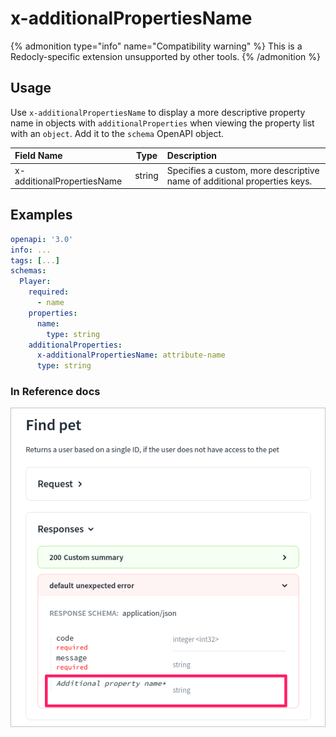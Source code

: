 # x-additionalPropertiesName

{% admonition type="info" name="Compatibility warning" %}
This is a Redocly-specific extension unsupported by other tools.
{% /admonition %}

## Usage

Use `x-additionalPropertiesName` to display a more descriptive property name in objects with `additionalProperties` when viewing the property list with an `object`. Add it to the `schema` OpenAPI object.

| Field Name                 |  Type  | Description                                                              |
| :------------------------- | :----: | :----------------------------------------------------------------------- |
| x-additionalPropertiesName | string | Specifies a custom, more descriptive name of additional properties keys. |

## Examples

```yaml
openapi: '3.0'
info: ...
tags: [...]
schemas:
  Player:
    required:
      - name
    properties:
      name:
        type: string
    additionalProperties:
      x-additionalPropertiesName: attribute-name
      type: string
```

### In Reference docs

![Additional properties name in the response schema](./images/x-additional-property-name.png)
